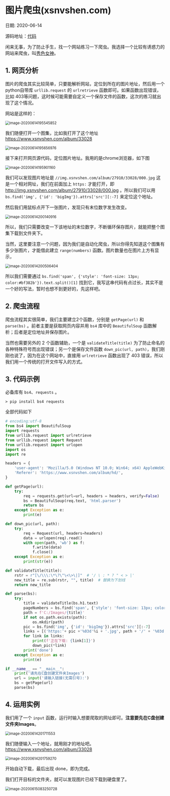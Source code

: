 # 图片爬虫(xsnvshen.com)

日期: 2020-06-14

源码地址：[代码](https://github.com/fanzhuanjun/geek/tree/master/pyfile/xsnvshen.py)

闲来无事，为了防止手生，找一个网站练习一下爬虫。我选择一个比较有诱惑力的网站来爬虫，叫[秀色女神](https://www.xsnvshen.com/)。



## 1. 网页分析

图片的爬虫其实比较简单，只要能解析网站，定位到所在的图片地址，然后用一个python自带库 `urllib.request` 的 `urlretrieve` 函数即可。如果函数出现错误，比如 403等问题，这时候可能需要自定义一个保存文件的函数，这次的练习就出现了这个情况。

网站是这样的：

<img src="https://github.com/fanzhuanjun/fanzhuanjun.github.io/raw/master/myimages/image-20200614195545852.png" alt="image-20200614195545852" style="zoom:80%;" />

我们随便打开一个图集，比如我打开了这个地址 https://www.xsnvshen.com/album/33028

<img src="https://github.com/fanzhuanjun/fanzhuanjun.github.io/raw/master/myimages/image-20200614195656976.png" alt="image-20200614195656976" style="zoom:80%;" />

接下来打开网页源代码，定位图片地址。我用的是chrome浏览器，如下图

<img src="https://github.com/fanzhuanjun/fanzhuanjun.github.io/raw/master/myimages/image-20200614195901160.png" alt="image-20200614195901160" style="zoom:80%;" />

我们可以发现图片地址是 `//img.xsnvshen.com/album/27910/33028/000.jpg` 这是一个相对网址，我们在前面加上 `https:` 才能打开，即 http://img.xsnvshen.com/album/27910/33028/000.jpg 。所以我们可以用 `bs.find('img', {'id': 'bigImg'}).attrs['src'][:-7]` 来定位这个地址。

然后我们用鼠标点开下一张图片，发现只有末位数字发生改变。

<img src="https://github.com/fanzhuanjun/fanzhuanjun.github.io/raw/master/myimages/image-20200614200140916.png" alt="image-20200614200140916" style="zoom:80%;" />

所以，我们只需要改变一下该地址的末位数字，不断循环保存图片，就能把整个图集下载到文件夹下。



当然，这里要注意一个问题，因为我们是自动化爬虫，所以你得先知道这个图集有多少张图片，才能借此建立 `range(numbers)` 函数。图片数量也在图片上方有显示，

<img src="https://github.com/fanzhuanjun/fanzhuanjun.github.io/raw/master/myimages/image-20200614200506404.png" alt="image-20200614200506404" style="zoom:80%;" />

所以我们需要通过 `bs.find('span', {'style': 'font-size: 13px; color:#bf382b'}).text.split()[1]` 找到它，我写这串代码有点过长，其实不是一个好的写法，暂时也想不到更好的，先这样吧。

## 2. 爬虫流程

爬虫流程其实很简单，我们主要建立2个函数，分别是 `getPage(url)` 和 `parse(bs)` 。前者主要是获取网页内容并用 `bs4` 库中的 `BeautifulSoup` 函数解析；后者是定位地址并保存图片。

当然也需要另外的 2 个函数辅助，一个是 `validateTitle(title)` 为了防止命名的各种特殊符号而出现错误；另一个是保存文件函数 `down_pic(url, path)`，我们刚刚也说了，因为在这个网站中，直接用 `urlretrieve` 函数出现了 403 错误，所以我们用一个传统的打开文件写入的方式。



## 3. 代码示例

必备库有 `bs4`、`requests` 。

```
> pip install bs4 requests
```

全部代码如下

```python
# encoding:utf-8
from bs4 import BeautifulSoup
import requests
from urllib.request import urlretrieve
from urllib.request import Request
from urllib.request import urlopen
import os
import re

headers = {
    'user-agent': 'Mozilla/5.0 (Windows NT 10.0; Win64; x64) AppleWebKit/537.36 (KHTML, like Gecko) Chrome/83.0.4103.97 Safari/537.36',
    'Referer': 'https://www.xsnvshen.com/album/hd/',
}

def getPage(url):
    try:
        req = requests.get(url=url, headers = headers, verify=False)
        bs = BeautifulSoup(req.text, 'html.parser')
        return bs
    except Exception as e:
        print(e)

def down_pic(url, path):
    try:
        req = Request(url, headers=headers)
        data = urlopen(req).read()
        with open(path, 'wb') as f:
            f.write(data)
            f.close()
    except Exception as e:
        print(str(e))

def validateTitle(title):
    rstr = r"[\/\\\:\*\?\"\<\>\|]"  # '/ \ : * ? " < > |'
    new_title = re.sub(rstr, "", title)  # 替换为下划线
    return new_title

def parse(bs):
    try:
        title = validateTitle(bs.h1.text)
        pageNumbers = bs.find('span', {'style': 'font-size: 13px; color:#bf382b'}).text.split()[1]
        path = f'C:/Images/{title}'
        if not os.path.exists(path):
            os.mkdir(path)
        pic = bs.find('img', {'id': 'bigImg'}).attrs['src'][:-7]
        links = [('https:'+ pic +'%03d'%i + '.jpg', path + '/' + '%03d'%i + '.jpg') for i in range(int(pageNumbers))]
        for link in links:
            print(f'正在下载: {link[1]}')
            down_pic(*link)
        print('done')
    except Exception as e:
        print(e)

if __name__ == "__main__":
    print('请先在C盘创建文件夹Images')
    url = input('请输入链接(无需引号):')
    bs = getPage(url)
    parse(bs)

```



## 4. 运用实例

我们用了一个 `input` 函数，运行时输入想要爬取的网址即可。**注意要先在C盘创建文件夹Images**。

<img src="https://github.com/fanzhuanjun/fanzhuanjun.github.io/raw/master/myimages/image-20200614201711553.png" alt="image-20200614201711553" style="zoom:80%;" />

我们随便输入一个地址，就用刚才的地址吧。https://www.xsnvshen.com/album/33028

<img src="https://github.com/fanzhuanjun/fanzhuanjun.github.io/raw/master/myimages/image-20200614201759270.png" alt="image-20200614201759270" style="zoom:80%;" />

开始自动下载，最后出现 done，即为完成。

我们打开目标的文件夹，就可以发现图片已经下载到硬盘里了。

<img src="https://github.com/fanzhuanjun/fanzhuanjun.github.io/raw/master/myimages/image-20200615083250728.png" alt="image-20200615083250728" style="zoom:80%;" />